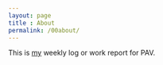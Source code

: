 ```yaml
---
layout: page
title : About
permalink: /00about/
---
```


This is <a href="https://nafergo.github.io/">my</a> weekly log or work report for PAV.







[//]: # (Powered By <a href="http://github.com/hemangsk/Gravity">Gravity</a>)
[//]: # (Made with <i class="fa fa-heart"></i> on <a href="http://jekyllrb.com"><span style="color:black">{ { Jekyll } }</a>)

